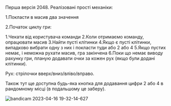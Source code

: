 Перша версія 2048.
Реалізовані прості механіки:

1.Покласти в масив два значення

2.Початок циклу гри:

1.Чекати від користувача команди
2.Коли отримаємо команду, опрацювати масив
3.Найти пусті клітинки
4.Якщо є пусті клітинки, випадково вибрати одну з них і покласти туди або 2 або 4
5.Якщо пустих немає, і неможна рухати масив, гра закінчена
6.Поки що немає виводу рахунку гри, планую додавати очки за кожен рух (якщо були додані клітинки).

Рух: стрілочки вверх/вниз/вліво/вправо.

Також тут ще доступна будь-яка кнопка для додавання цифри 2 або 4 в рандомному місці (в подальшому це заберу).






![bandicam 2023-04-16 19-32-14-627](https://user-images.githubusercontent.com/96194271/232327442-c8bfcb6d-25ad-4a35-b5e3-e69e6ab82abe.jpg)
